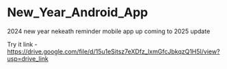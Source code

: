 # New_Year_Android_App
2024 new year nekeath reminder mobile app up coming to 2025 update

Try it link - https://drive.google.com/file/d/15u1eSitsz7eXDfz_lxmGfcJbkqzQ1H5I/view?usp=drive_link
